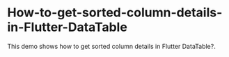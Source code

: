 # How-to-get-sorted-column-details-in-Flutter-DataTable
This demo shows how to get sorted column details in Flutter DataTable?.
